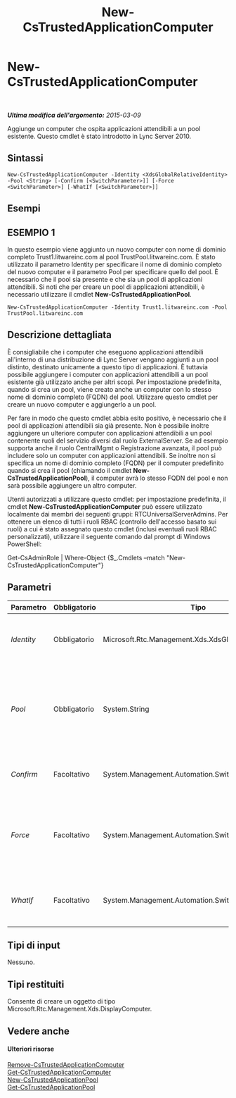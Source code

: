 ﻿---
title: New-CsTrustedApplicationComputer
TOCTitle: New-CsTrustedApplicationComputer
ms:assetid: 5c44a596-7fca-49d3-a7cf-e22656698a28
ms:mtpsurl: https://technet.microsoft.com/it-it/library/Gg398405(v=OCS.15)
ms:contentKeyID: 49300687
ms.date: 08/24/2015
mtps_version: v=OCS.15
ms.translationtype: HT
---

# New-CsTrustedApplicationComputer

 

_**Ultima modifica dell'argomento:** 2015-03-09_

Aggiunge un computer che ospita applicazioni attendibili a un pool esistente. Questo cmdlet è stato introdotto in Lync Server 2010.

## Sintassi

    New-CsTrustedApplicationComputer -Identity <XdsGlobalRelativeIdentity> -Pool <String> [-Confirm [<SwitchParameter>]] [-Force <SwitchParameter>] [-WhatIf [<SwitchParameter>]]

## Esempi

## ESEMPIO 1

In questo esempio viene aggiunto un nuovo computer con nome di dominio completo Trust1.litwareinc.com al pool TrustPool.litwareinc.com. È stato utilizzato il parametro Identity per specificare il nome di dominio completo del nuovo computer e il parametro Pool per specificare quello del pool. È necessario che il pool sia presente e che sia un pool di applicazioni attendibili. Si noti che per creare un pool di applicazioni attendibili, è necessario utilizzare il cmdlet **New-CsTrustedApplicationPool**.

    New-CsTrustedApplicationComputer -Identity Trust1.litwareinc.com -Pool TrustPool.litwareinc.com

## Descrizione dettagliata

È consigliabile che i computer che eseguono applicazioni attendibili all'interno di una distribuzione di Lync Server vengano aggiunti a un pool distinto, destinato unicamente a questo tipo di applicazioni. È tuttavia possibile aggiungere i computer con applicazioni attendibili a un pool esistente già utilizzato anche per altri scopi. Per impostazione predefinita, quando si crea un pool, viene creato anche un computer con lo stesso nome di dominio completo (FQDN) del pool. Utilizzare questo cmdlet per creare un nuovo computer e aggiungerlo a un pool.

Per fare in modo che questo cmdlet abbia esito positivo, è necessario che il pool di applicazioni attendibili sia già presente. Non è possibile inoltre aggiungere un ulteriore computer con applicazioni attendibili a un pool contenente ruoli del servizio diversi dal ruolo ExternalServer. Se ad esempio supporta anche il ruolo CentralMgmt o Registrazione avanzata, il pool può includere solo un computer con applicazioni attendibili. Se inoltre non si specifica un nome di dominio completo (FQDN) per il computer predefinito quando si crea il pool (chiamando il cmdlet **New-CsTrustedApplicationPool**), il computer avrà lo stesso FQDN del pool e non sarà possibile aggiungere un altro computer.

Utenti autorizzati a utilizzare questo cmdlet: per impostazione predefinita, il cmdlet **New-CsTrustedApplicationComputer** può essere utilizzato localmente dai membri dei seguenti gruppi: RTCUniversalServerAdmins. Per ottenere un elenco di tutti i ruoli RBAC (controllo dell'accesso basato sui ruoli) a cui è stato assegnato questo cmdlet (inclusi eventuali ruoli RBAC personalizzati), utilizzare il seguente comando dal prompt di Windows PowerShell:

Get-CsAdminRole | Where-Object {$\_.Cmdlets –match "New-CsTrustedApplicationComputer"}

## Parametri


<table>
<colgroup>
<col style="width: 25%" />
<col style="width: 25%" />
<col style="width: 25%" />
<col style="width: 25%" />
</colgroup>
<thead>
<tr class="header">
<th>Parametro</th>
<th>Obbligatorio</th>
<th>Tipo</th>
<th>Descrizione</th>
</tr>
</thead>
<tbody>
<tr class="odd">
<td><p><em>Identity</em></p></td>
<td><p>Obbligatorio</p></td>
<td><p>Microsoft.Rtc.Management.Xds.XdsGlobalRelativeIdentity</p></td>
<td><p>Il nome di dominio completo del computer che ospita applicazioni attendibili.</p></td>
</tr>
<tr class="even">
<td><p><em>Pool</em></p></td>
<td><p>Obbligatorio</p></td>
<td><p>System.String</p></td>
<td><p>Il nome di dominio completo del pool che ospita il computer con applicazioni attendibili. È possibile trovare pool disponibili utilizzando il cmdlet <strong>Get-CsTrustedApplicationPool</strong>.</p></td>
</tr>
<tr class="odd">
<td><p><em>Confirm</em></p></td>
<td><p>Facoltativo</p></td>
<td><p>System.Management.Automation.SwitchParameter</p></td>
<td><p>Viene visualizzata una richiesta di conferma prima di eseguire il comando.</p></td>
</tr>
<tr class="even">
<td><p><em>Force</em></p></td>
<td><p>Facoltativo</p></td>
<td><p>System.Management.Automation.SwitchParameter</p></td>
<td><p>Consente di evitare la visualizzazione delle richieste di conferma che altrimenti verrebbero visualizzate prima che vengano apportate le modifiche.</p></td>
</tr>
<tr class="odd">
<td><p><em>WhatIf</em></p></td>
<td><p>Facoltativo</p></td>
<td><p>System.Management.Automation.SwitchParameter</p></td>
<td><p>Descrive ciò che accadrebbe se si eseguisse il comando senza eseguirlo realmente.</p></td>
</tr>
</tbody>
</table>


## Tipi di input

Nessuno.

## Tipi restituiti

Consente di creare un oggetto di tipo Microsoft.Rtc.Management.Xds.DisplayComputer.

## Vedere anche

#### Ulteriori risorse

[Remove-CsTrustedApplicationComputer](remove-cstrustedapplicationcomputer.md)  
[Get-CsTrustedApplicationComputer](get-cstrustedapplicationcomputer.md)  
[New-CsTrustedApplicationPool](new-cstrustedapplicationpool.md)  
[Get-CsTrustedApplicationPool](get-cstrustedapplicationpool.md)

